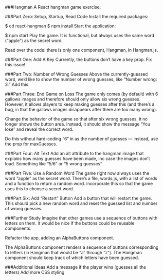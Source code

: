 ###Hangman
A React hangman game exercise.

###Part Zero: Setup, Startup, Read Code
Install the required packages:

$ cd react-hangman
$ npm install
Start the application:

$ npm start
Play the game. It is functional, but always uses the same word (“apple”) as the secret word.

Read over the code: there is only one component, Hangman, in Hangman.js.

###Part One: Add A Key
Currently, the buttons don’t have a key prop. Fix this issue!

###Part Two: Number of Wrong Guesses
Above the currently-guessed word, we’d like to show the number of wrong guesses, like “Number wrong: 3.” Add this.

###Part Three: End Game on Loss
The game only comes (by default) with 6 gallows images and therefore should only allow six wrong guesses. However, it allows players to keep making guesses after this (and there’s a bug, in that the gallows images disappears after there are too many wrong).

Change the behavior of the game so that after six wrong guesses, it no longer shows the button area. Instead, it should show the message “You lose” and reveal the correct word.

Do this without hard-coding “6” in as the number of guesses — instead, use the prop for maxGuesses.

###Part Four: Alt Text
Add an alt attribute to the hangman image that explains how many guesses have been made, inc case the images don’t load. Something like “5/6” or “5 wrong guesses”

###Part Five: Use a Random Word
The game right now always uses the word “apple” as the secret word. There’s a file, words.js, with a list of words and a function to return a random word. Incorporate this so that the game uses this to choose a secret word.

###Part Six: Add “Restart” Button
Add a button that will restart the game. This should pick a new random word and reset the guessed list and number of wrong guesses.

###Further Study
Imagine that other games use a sequence of buttons with letters on them. It would be nice if the buttons could be reusable components.

Refactor the app, adding an AlphaButtons component.

The AlphaButtons component renders a sequence of buttons corresponding to letters (in Hangman that would be “a” through “z”). The Hangman component should keep track of which letters have been guessed.

###Additional Ideas
Add a message if the player wins (guesses all the letters)
Add more CSS styling